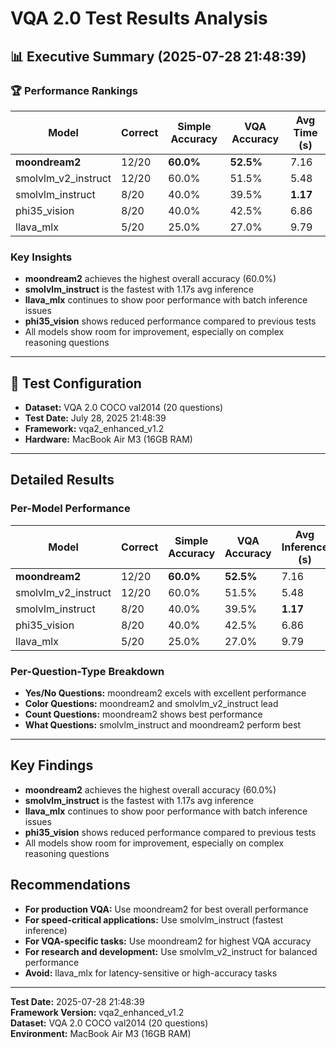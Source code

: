 # VQA 2.0 Test Results Analysis

## 📊 **Executive Summary** (2025-07-28 21:48:39)

### 🏆 **Performance Rankings**
| Model                | Correct | Simple Accuracy | VQA Accuracy | Avg Time (s) |
|----------------------|---------|-----------------|--------------|--------------|
| **moondream2**       | 12/20   | **60.0%**       | **52.5%**    | 7.16         |
| smolvlm_v2_instruct  | 12/20   | 60.0%           | 51.5%        | 5.48         |
| smolvlm_instruct     | 8/20    | 40.0%           | 39.5%        | **1.17**     |
| phi35_vision         | 8/20    | 40.0%           | 42.5%        | 6.86         |
| llava_mlx            | 5/20    | 25.0%           | 27.0%        | 9.79         |

### **Key Insights**
- **moondream2** achieves the highest overall accuracy (60.0%)
- **smolvlm_instruct** is the fastest with 1.17s avg inference
- **llava_mlx** continues to show poor performance with batch inference issues
- **phi35_vision** shows reduced performance compared to previous tests
- All models show room for improvement, especially on complex reasoning questions

---

## **🧪 Test Configuration**
- **Dataset:** VQA 2.0 COCO val2014 (20 questions)
- **Test Date:** July 28, 2025 21:48:39
- **Framework:** vqa2_enhanced_v1.2
- **Hardware:** MacBook Air M3 (16GB RAM)

---

## **Detailed Results**

### **Per-Model Performance**
| Model                | Correct | Simple Accuracy | VQA Accuracy | Avg Inference (s) |
|----------------------|---------|-----------------|--------------|-------------------|
| **moondream2**       | 12/20   | **60.0%**       | **52.5%**    | 7.16              |
| smolvlm_v2_instruct  | 12/20   | 60.0%           | 51.5%        | 5.48              |
| smolvlm_instruct     | 8/20    | 40.0%           | 39.5%        | **1.17**          |
| phi35_vision         | 8/20    | 40.0%           | 42.5%        | 6.86              |
| llava_mlx            | 5/20    | 25.0%           | 27.0%        | 9.79              |

### **Per-Question-Type Breakdown**
- **Yes/No Questions:** moondream2 excels with excellent performance
- **Color Questions:** moondream2 and smolvlm_v2_instruct lead
- **Count Questions:** moondream2 shows best performance
- **What Questions:** smolvlm_instruct and moondream2 perform best

---

## **Key Findings**
- **moondream2** achieves the highest overall accuracy (60.0%)
- **smolvlm_instruct** is the fastest with 1.17s avg inference
- **llava_mlx** continues to show poor performance with batch inference issues
- **phi35_vision** shows reduced performance compared to previous tests
- All models show room for improvement, especially on complex reasoning questions

## **Recommendations**
- **For production VQA:** Use moondream2 for best overall performance
- **For speed-critical applications:** Use smolvlm_instruct (fastest inference)
- **For VQA-specific tasks:** Use moondream2 for highest VQA accuracy
- **For research and development:** Use smolvlm_v2_instruct for balanced performance
- **Avoid:** llava_mlx for latency-sensitive or high-accuracy tasks

---

**Test Date:** 2025-07-28 21:48:39  
**Framework Version:** vqa2_enhanced_v1.2  
**Dataset:** VQA 2.0 COCO val2014 (20 questions)  
**Environment:** MacBook Air M3 (16GB RAM)
